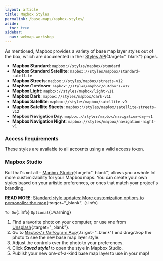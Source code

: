```yaml
---
layout: article
title: Mapbox Styles
permalink: /base-maps/mapbox-styles/
aside:
  toc: true
sidebar:
  nav: webmap-workshop
---
```


As mentioned, Mapbox provides a variety of base map layer styles out of the box, which are documented in their [Styles API](https://docs.mapbox.com/api/maps/styles/){:target="\_blank"} pages.

- **Mapbox Standard**: `mapbox://styles/mapbox/standard`
- **Mapbox Standard Satellite**: `mapbox://styles/mapbox/standard-satellite`
- **Mapbox Streets**: `mapbox://styles/mapbox/streets-v12`
- **Mapbox Outdoors**: `mapbox://styles/mapbox/outdoors-v12`
- **Mapbox Light**: `mapbox://styles/mapbox/light-v11`
- **Mapbox Dark**: `mapbox://styles/mapbox/dark-v11`
- **Mapbox Satellite**: `mapbox://styles/mapbox/satellite-v9`
- **Mapbox Satellite Streets**: `mapbox://styles/mapbox/satellite-streets-v12`
- **Mapbox Navigation Day**: `mapbox://styles/mapbox/navigation-day-v1`
- **Mapbox Navigation Night**: `mapbox://styles/mapbox/navigation-night-v1`

### Access Requirements

These styles are available to all accounts using a valid access token.

### Mapbox Studio

But that's not all – [Mapbox Studio](https://www.mapbox.com/mapbox-studio){:target="\_blank"} allows you a whole lot more customizability for your Mapbox maps. You can create your own styles based on your artistic preferences, or ones that match your project's branding.

**READ MORE**: [Standard style updates: More customization options to personalize the map](https://www.mapbox.com/blog/standard-style-updates-more-customization-options-to-personalize-the-map){:target="\_blank"}
{:.info}

`To Do`{:.info}
`Optional`{:.warning}

1. Find a favorite photo on your computer, or use one from [Unsplash](https://unsplash.com/){:target="\_blank"}.
2. Go to [Mapbox's Cartogram App](https://apps.mapbox.com/cartogram/#13.24/37.42876/-122.16741){:target="\_blank"} and drag/drop the photo to see the new base map layer style.
3. Adjust the controls over the photo to your preferences.
4. Click **_Saved style!_** to open the style in Mapbox Studio.
5. Publish your new one-of-a-kind base map layer to use in your map!
